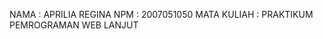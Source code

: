 NAMA          : APRILIA REGINA
NPM           : 2007051050
MATA KULIAH   : PRAKTIKUM PEMROGRAMAN WEB LANJUT
